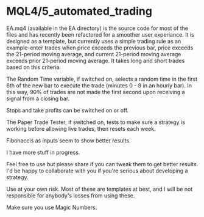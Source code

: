 # MQL4/5_automated_trading

EA.mq4 (available in the EA directory) is the source code for most of the files and has recently been refactored for a smoother user experiance. It is designed as a template, but currently uses a simple trading rule as an example-enter trades when price exceeds the previous bar, price exceeds the 21-period moving average, and current 21-period moving average exceeds prior 21-period moving average. It takes long and short trades based on this criteria.  

The Random Time variable, if switched on, selects a random time in the first 6th of the new bar to execute the trade (minutes 0 - 9 in an hourly bar). In this way, 90% of trades are not made the first second upon receiving a signal from a closing bar. 

Stops and take profits can be switched on or off. 

The Paper Trade Tester, if switched on, tests to make sure a strategy is working before allowing live trades, then resets each week. 

Fibonaccis as inputs seem to show better results. 

I have more stuff in progress. 

Feel free to use but please share if you can tweak them to get better results. I'd be happy to collaborate with you if you're serious about developing a strategy. 

Use at your own risk. Most of these are templates at best, and I will be not responsible for anybody's losses from using these. 

Make sure you use Magic Numbers. 
